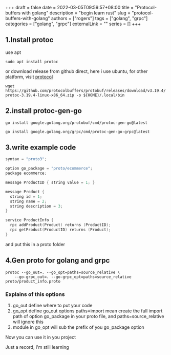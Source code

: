 +++ 
draft = false
date = 2022-03-05T09:59:57+08:00
title = "Protocol-buffers with golang"
description = "begin learn rust"
slug = "protocol-buffers-with-golang"
authors = ["rogers"]
tags = ["golang", "grpc"]
categories = ["golang", "grpc"]
externalLink = ""
series = []
+++

## 1.Install protoc

use apt

`sudo apt install protoc`

or download release from github direct, here i use ubuntu, for other platform, visit [protocol](https://github.com/protocolbuffers/protobuf/releases/tag/v3.19.4)

`wget https://github.com/protocolbuffers/protobuf/releases/download/v3.19.4/protoc-3.19.4-linux-x86_64.zip -o ${HOME}/.local/bin`

## 2.install protoc-gen-go

`go install google.golang.org/protobuf/cmd/protoc-gen-go@latest`

`go install google.golang.org/grpc/cmd/protoc-gen-go-grpc@latest`

## 3.write example code

```c
syntax = "proto3";

option go_package = "proto/ecommerce";
package ecommerce;

message ProductID { string value = 1; }

message Product {
  string id = 1;
  string name = 2;
  string description = 3;
}

service ProductInfo {
  rpc addProduct(Product) returns (ProductID);
  rpc getProduct(ProductID) returns (Product);
}
```

and put this in a proto folder

## 4.Gen proto for golang and grpc

```shell
protoc --go_out=. --go_opt=paths=source_relative \
    --go-grpc_out=. --go-grpc_opt=paths=source_relative proto/product_info.proto
```

### Explains of this options

1. go_out define where to put your code
2. go_opt define go_out options paths=import mean create the full import path of option go_package in your proto file, and paths=source_relative will ignore this
3. module in go_opt will sub the prefix of you go_package option

Now you can use it in you project

Just a record, i'm still learning
